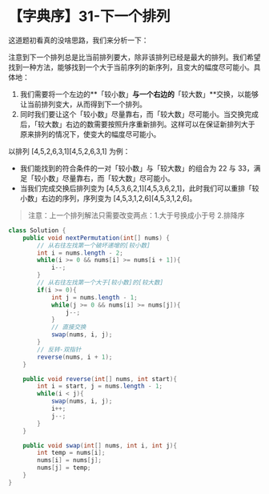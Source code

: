 # 【字典序】31-下一个排列

这道题初看真的没啥思路，我们来分析一下：

注意到下一个排列总是比当前排列要大，除非该排列已经是最大的排列。我们希望找到一种方法，能够找到一个大于当前序列的新序列，且变大的幅度尽可能小。具体地：

1. 我们需要将一个左边的**「较小数」**与一个右边的**「较大数」**交换，以能够让当前排列变大，从而得到下一个排列。
2. 同时我们要让这个「较小数」尽量靠右，而「较大数」尽可能小。当交换完成后，「较大数」右边的数需要按照升序重新排列。这样可以在保证新排列大于原来排列的情况下，使变大的幅度尽可能小。

以排列 [4,5,2,6,3,1][4,5,2,6,3,1] 为例：

- 我们能找到的符合条件的一对「较小数」与「较大数」的组合为 22 与 33，满足「较小数」尽量靠右，而「较大数」尽可能小。
- 当我们完成交换后排列变为 [4,5,3,6,2,1][4,5,3,6,2,1]，此时我们可以重排「较小数」右边的序列，序列变为 [4,5,3,1,2,6][4,5,3,1,2,6]。

> 注意：上一个排列解法只需要改变两点：1.大于号换成小于号 2.排降序

```java
class Solution {
    public void nextPermutation(int[] nums) {
        // 从右往左找第一个破坏递增的[较小数]
        int i = nums.length - 2;
        while(i >= 0 && nums[i] >= nums[i + 1]){
            i--;
        }
        // 从右往左找第一个大于[较小数]的[较大数]
        if(i >= 0){
            int j = nums.length - 1;
            while(j >= 0 && nums[i] >= nums[j]){
                j--;
            }
            // 直接交换
            swap(nums, i, j);
        }
        // 反转-双指针
        reverse(nums, i + 1);
    }

    public void reverse(int[] nums, int start){
        int i = start, j = nums.length - 1;
        while(i < j){
            swap(nums, i, j);
            i++;
            j--;
        }
    }

    public void swap(int[] nums, int i, int j){
        int temp = nums[i];
        nums[i] = nums[j];
        nums[j] = temp;
    }
}
```

